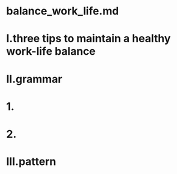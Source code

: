 # balance_work_life.md
# I.three tips to maintain a healthy work-life balance
> 


# II.grammar
# 1.


# 2.




# III.pattern